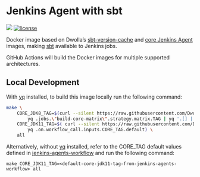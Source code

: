 # Jenkins Agent with sbt

[![](https://images.microbadger.com/badges/image/dwolla/jenkins-agent-sbt.svg)](https://microbadger.com/images/dwolla/jenkins-agent-sbt)
[![license](https://img.shields.io/github/license/dwolla/jenkins-agent-docker-sbt.svg?style=flat-square)](https://github.com/Dwolla/jenkins-agent-docker-sbt/blob/master/LICENSE)

Docker image based on Dwolla’s [sbt-version-cache](https://github.com/Dwolla/docker-sbt-version-cache) and [core Jenkins Agent](https://github.com/Dwolla/jenkins-agent-docker-core) images, making [sbt](http://scala-sbt.org) available to Jenkins jobs.

GitHub Actions will build the Docker images for multiple supported architectures.

## Local Development

With [yq](https://kislyuk.github.io/yq/) installed, to build this image locally run the following command:

```bash
make \
    CORE_JDK8_TAG=$(curl --silent https://raw.githubusercontent.com/Dwolla/jenkins-agents-workflow/main/.github/workflows/build-docker-image.yml | \
        yq .jobs.\"build-core-matrix\".strategy.matrix.TAG | yq '.[] | select (test(".*?jdk8.*?"))') \
    CORE_JDK11_TAG=$( curl --silent https://raw.githubusercontent.com/Dwolla/jenkins-agents-workflow/main/.github/workflows/build-docker-image.yml | \
        yq .on.workflow_call.inputs.CORE_TAG.default) \
    all
```

Alternatively, without [yq](https://kislyuk.github.io/yq/) installed, refer to the CORE_TAG default values defined in [jenkins-agents-workflow](https://github.com/Dwolla/jenkins-agents-workflow/blob/main/.github/workflows/build-docker-image.yml) and run the following command:

`make CORE_JDK11_TAG=<default-core-jdk11-tag-from-jenkins-agents-workflow> all`